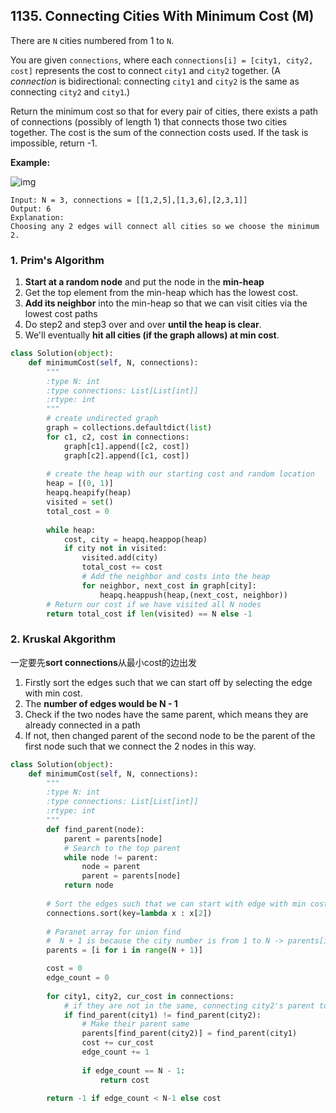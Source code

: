 ## 1135. Connecting Cities With Minimum Cost (M)

There are `N` cities numbered from 1 to `N`.

You are given `connections`, where each `connections[i] = [city1, city2, cost]` represents the cost to connect `city1` and `city2` together. (A *connection* is bidirectional: connecting `city1` and `city2` is the same as connecting `city2` and `city1`.)

Return the minimum cost so that for every pair of cities, there exists a path of connections (possibly of length 1) that connects those two cities together. The cost is the sum of the connection costs used. If the task is impossible, return -1.

**Example:**

![img](https://assets.leetcode.com/uploads/2019/04/20/1314_ex2.png)

```
Input: N = 3, connections = [[1,2,5],[1,3,6],[2,3,1]]
Output: 6
Explanation: 
Choosing any 2 edges will connect all cities so we choose the minimum 2.
```



### 1. Prim's Algorithm

1. **Start at a random node** and put the node in the **min-heap**
2. Get the top element from the min-heap which has the lowest cost.
3. **Add its neighbor** into the min-heap so that we can visit cities via the lowest cost paths
4. Do step2 and step3 over and over **until the heap is clear**.
5. We'll eventually **hit all cities (if the graph allows) at min cost**.

```python
class Solution(object):
    def minimumCost(self, N, connections):
        """
        :type N: int
        :type connections: List[List[int]]
        :rtype: int
        """
        # create undirected graph
        graph = collections.defaultdict(list)
        for c1, c2, cost in connections:
            graph[c1].append([c2, cost])
            graph[c2].append([c1, cost])
       
        # create the heap with our starting cost and random location
        heap = [(0, 1)]
        heapq.heapify(heap)
        visited = set()
        total_cost = 0
        
        while heap:
            cost, city = heapq.heappop(heap)
            if city not in visited:
                visited.add(city)
                total_cost += cost
                # Add the neighbor and costs into the heap
                for neighbor, next_cost in graph[city]:
                    heapq.heappush(heap,(next_cost, neighbor))
        # Return our cost if we have visited all N nodes
        return total_cost if len(visited) == N else -1
```



### 2. Kruskal Akgorithm

一定要先**sort connections**从最小cost的边出发

1. Firstly sort the edges such that we can start off by selecting the edge with min cost.
2. The **number of edges would be  N - 1**
3. Check if the two nodes have the same parent, which means they are already connected in a path
4. If not, then changed parent of the second node to be the parent of the first node such that we connect the 2 nodes in this way.

```python
class Solution(object):
    def minimumCost(self, N, connections):
        """
        :type N: int
        :type connections: List[List[int]]
        :rtype: int
        """
        def find_parent(node):
            parent = parents[node]
            # Search to the top parent
            while node != parent:
                node = parent
                parent = parents[node]
            return node
        
        # Sort the edges such that we can start with edge with min cost
        connections.sort(key=lambda x : x[2])
        
        # Paranet array for union find
        #  N + 1 is because the city number is from 1 to N -> parents[i] = i
        parents = [i for i in range(N + 1)] 

        cost = 0
        edge_count = 0 
        
        for city1, city2, cur_cost in connections:
            # if they are not in the same, connecting city2's parent to city1's parent to make them in the same set
            if find_parent(city1) != find_parent(city2):
                # Make their parent same
                parents[find_parent(city2)] = find_parent(city1)
                cost += cur_cost
                edge_count += 1
                
                if edge_count == N - 1:
                    return cost
        
        return -1 if edge_count < N-1 else cost
```

